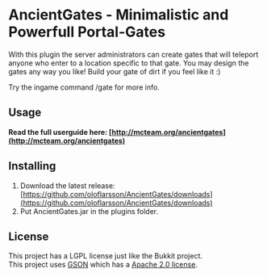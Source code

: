 AncientGates - Minimalistic and Powerfull Portal-Gates
====================
With this plugin the server administrators can create gates that will teleport anyone who enter to a location specific to that gate.
You may design the gates any way you like! Build your gate of dirt if you feel like it :)

Try the ingame command /gate
for more info.

Usage
---------
<b>Read the full userguide here: [http://mcteam.org/ancientgates](http://mcteam.org/ancientgates)</b>

Installing
----------
1. Download the latest release: [https://github.com/oloflarsson/AncientGates/downloads](https://github.com/oloflarsson/AncientGates/downloads)<br>
1. Put AncientGates.jar in the plugins folder.

License
----------
This project has a LGPL license just like the Bukkit project.<br>
This project uses [GSON](http://code.google.com/p/google-gson/) which has a [Apache 2.0 license](http://www.apache.org/licenses/LICENSE-2.0 ).